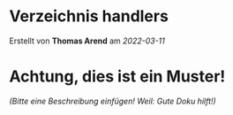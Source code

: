 # Verzeichnis handlers

Erstellt von **Thomas Arend** am *2022-03-11*

# Achtung, dies ist ein **Muster!**

*(Bitte eine Beschreibung einfügen! Weil: Gute Doku hilft!)*

